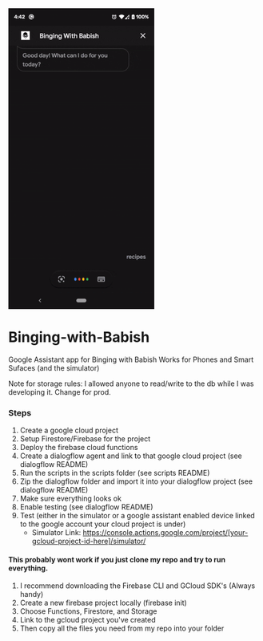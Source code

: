 <img align="center" src="https://github.com/Scub3d/Binging-with-Babish/blob/master/media/binging_with_babish.gif">
<br>

# Binging-with-Babish
Google Assistant app for Binging with Babish
Works for Phones and Smart Sufaces (and the simulator)

Note for storage rules: I allowed anyone to read/write to the db while I was developing it. Change for prod.

### Steps
1. Create a google cloud project
2. Setup Firestore/Firebase for the project
3. Deploy the firebase cloud functions
2. Create a dialogflow agent and link to that google cloud project (see dialogflow README)
3. Run the scripts in the scripts folder (see scripts README)
4. Zip the dialogflow folder and import it into your dialogflow project (see dialogflow README)
5. Make sure everything looks ok
7. Enable testing (see dialogflow README)
8. Test (either in the simulator or a google assistant enabled device linked to the google account your cloud project is under)
	- Simulator Link: https://console.actions.google.com/project/[your-gcloud-project-id-here]/simulator/

#### This probably wont work if you just clone my repo and try to run everything. 
1. I recommend downloading the Firebase CLI and GCloud SDK's (Always handy)
2. Create a new firebase project locally (firebase init)
3. Choose Functions, Firestore, and Storage
4. Link to the gcloud project you've created
5. Then copy all the files you need from my repo into your folder
